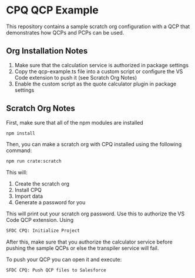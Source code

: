 # CPQ QCP Example

This repository contains a sample scratch org configuration with a QCP that demonstrates how QCPs and PCPs can be used.

## Org Installation Notes

1. Make sure that the calculation service is authorized in package settings
2. Copy the qcp-example.ts file into a custom script or configure the VS Code extension to push it (see Scratch Org Notes)
3. Enable the custom script as the quote calculator plugin in package settings

## Scratch Org Notes

First, make sure that all of the npm modules are installed

```bash
npm install
```

Then, you can make a scratch org with CPQ installed using the following command:

```bash
npm run crate:scratch
```

This will:

1. Create the scratch org
2. Install CPQ
3. Import data
4. Generate a password for you

This will print out your scratch org password. Use this to authorize the VS Code QCP extension. Using

```bash
SFDC CPQ: Initialize Project
```

After this, make sure that you authorize the calculator service before pushing the sample QCPs or else the transpiler service will fail.

To push your QCP you can open it and execute:

```bash
SFDC CPQ: Push QCP files to Salesforce
```
